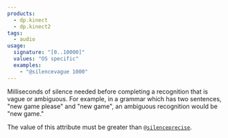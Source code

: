 ```yaml
---
products:
  - dp.kinect
  - dp.kinect2
tags:
  - audio
usage:
  signature: "[0..10000]"
  values: "OS specific"
  examples:
    - "@silencevague 1000"
---
```


Milliseconds of silence needed before completing a recognition that is
vague or ambiguous. For example, in a grammar which has two sentences,
"new game please" and "new game", an ambiguous recognition would
be "new game."

The value of this attribute must be greater than
[`@silenceprecise`](silenceprecise.md).
